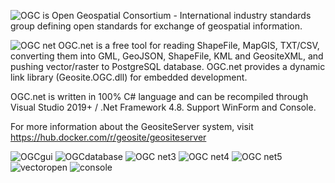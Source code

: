 ![OGC](https://user-images.githubusercontent.com/18747589/133953815-4e82a879-689c-4e31-9c26-ed66e2884d58.png) is Open Geospatial Consortium - International industry standards group defining open standards for exchange of geospatial information.

![OGC net](https://user-images.githubusercontent.com/18747589/135204947-1c49d178-1968-4012-ad0d-a8f00131a80f.png)
OGC.net is a free tool for reading ShapeFile, MapGIS, TXT/CSV,  converting them into GML, GeoJSON, ShapeFile, KML and GeositeXML, and pushing vector/raster to PostgreSQL database.
OGC.net provides a dynamic link library (Geosite.OGC.dll) for embedded development.

OGC.net is written in 100% C# language and can be recompiled through Visual Studio 2019+ / .Net Framework 4.8. Support WinForm and Console.

For more information about the GeositeServer system, visit https://hub.docker.com/r/geosite/geositeserver

![OGCgui](https://user-images.githubusercontent.com/18747589/136141465-a60a2918-8b4a-432a-aa56-cfe7f9d6444d.png)
![OGCdatabase](https://user-images.githubusercontent.com/18747589/136141490-9f7e4d98-507e-490e-b8a5-5945499ae336.png)
![OGC net3](https://user-images.githubusercontent.com/18747589/133953864-e796053c-880e-44c3-a121-5ffd14f572e9.png)
![OGC net4](https://user-images.githubusercontent.com/18747589/133953865-7832b9e2-adae-49e9-aa66-ea5a3bd66e4d.png)
![OGC net5](https://user-images.githubusercontent.com/18747589/133953867-b58033d1-e8db-481f-b42c-e98dd0d55035.png)
![vectoropen](https://user-images.githubusercontent.com/18747589/135033496-bdeb09e5-5094-4dc7-a7c8-0f22548f8c16.png)
![console](https://user-images.githubusercontent.com/18747589/138637650-19224231-0e18-48f7-a2b0-5d15b7d76286.png)
